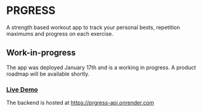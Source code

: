 # PRGRESS
A strength based workout app to track your personal bests, repetition maximums and progress on each exercise.

## Work-in-progress
The app was deployed January 17th and is a working in progress. A product roadmap will be available shortly.

### [Live Demo](https://www.prgress.onrender.com)

The backend is hosted at https://prgress-api.onrender.com